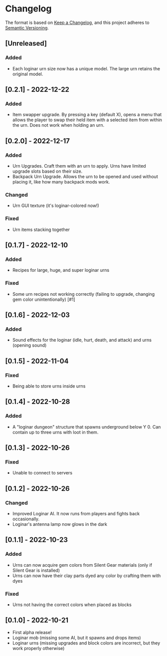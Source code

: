 # Changelog

The format is based on [Keep a Changelog](https://keepachangelog.com/en/1.0.0/),
and this project adheres to [Semantic Versioning](https://semver.org/spec/v2.0.0.html).

## [Unreleased]
### Added
- Each loginar urn size now has a unique model. The large urn retains the original model.

## [0.2.1] - 2022-12-22
### Added
- Item swapper upgrade. By pressing a key (default X), opens a menu that allows the player to swap their held item with a selected item from within the urn. Does not work when holding an urn.

## [0.2.0] - 2022-12-17
### Added
- Urn Upgrades. Craft them with an urn to apply. Urns have limited upgrade slots based on their size.
- Backpack Urn Upgrade. Allows the urn to be opened and used without placing it, like how many backpack mods work.
### Changed
- Urn GUI texture (it's loginar-colored now!)
### Fixed
- Urn items stacking together

## [0.1.7] - 2022-12-10
### Added
- Recipes for large, huge, and super loginar urns
### Fixed
- Some urn recipes not working correctly (failing to upgrade, changing gem color unintentionally) [#1]

## [0.1.6] - 2022-12-03
### Added
- Sound effects for the loginar (idle, hurt, death, and attack) and urns (opening sound)

## [0.1.5] - 2022-11-04
### Fixed
- Being able to store urns inside urns

## [0.1.4] - 2022-10-28
### Added
- A "loginar dungeon" structure that spawns underground below Y 0. Can contain up to three urns with loot in them.

## [0.1.3] - 2022-10-26
### Fixed
- Unable to connect to servers

## [0.1.2] - 2022-10-26
### Changed
- Improved Loginar AI. It now runs from players and fights back occasionally.
- Loginar's antenna lamp now glows in the dark

## [0.1.1] - 2022-10-23
### Added
- Urns can now acquire gem colors from Silent Gear materials (only if Silent Gear is installed)
- Urns can now have their clay parts dyed any color by crafting them with dyes
### Fixed
- Urns not having the correct colors when placed as blocks

## [0.1.0] - 2022-10-21
- First alpha release!
- Loginar mob (missing some AI, but it spawns and drops items)
- Loginar urns (missing upgrades and block colors are incorrect, but they work properly otherwise)
